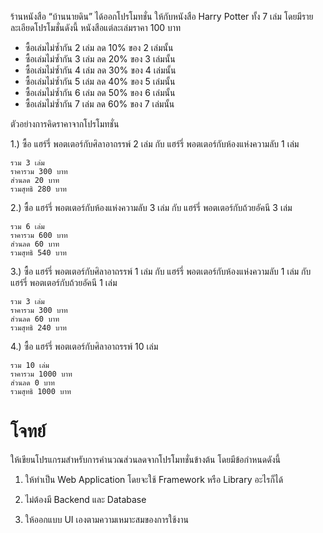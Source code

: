ร้านหนังสือ “บ้านนายดิน” ได้ออกโปรโมทชั่น ให้กับหนังสือ Harry Potter ทั้ง 7 เล่ม
โดยมีรายละเอียดโปรโมชั่นดังนี้
หนังสือแต่ละเล่มราคา 100 บาท
 - ซื้อเล่มไม่ซ้ำกัน 2 เล่ม ลด 10% ของ 2 เล่มนั้น
 - ซื้อเล่มไม่ซ้ำกัน 3 เล่ม ลด 20% ของ 3 เล่มนั้น
 - ซื้อเล่มไม่ซ้ำกัน 4 เล่ม ลด 30% ของ 4 เล่มนั้น
 - ซื้อเล่มไม่ซ้ำกัน 5 เล่ม ลด 40% ของ 5 เล่มนั้น
 - ซื้อเล่มไม่ซ้ำกัน 6 เล่ม ลด 50% ของ 6 เล่มนั้น
 - ซื้อเล่มไม่ซ้ำกัน 7 เล่ม ลด 60% ของ 7 เล่มนั้น

ตัวอย่างการคิดราคาจากโปรโมทชั่น

1.) ซื้อ แฮร์รี่ พอตเตอร์กับศิลาอาถรรพ์  2 เล่ม กับ แฮร์รี่ พอตเตอร์กับห้องแห่งความลับ 1 เล่ม 
```
รวม 3 เล่ม
ราคารวม 300 บาท
ส่วนลด 20 บาท
รวมสุทธิ 280 บาท
```

2.) ซื้อ แฮร์รี่ พอตเตอร์กับห้องแห่งความลับ 3 เล่ม กับ แฮร์รี่ พอตเตอร์กับถ้วยอัคนี 3 เล่ม
```
รวม 6 เล่ม
ราคารวม 600 บาท
ส่วนลด 60 บาท
รวมสุทธิ 540 บาท
```

3.) ซื้อ แฮร์รี่ พอตเตอร์กับศิลาอาถรรพ์  1 เล่ม กับ แฮร์รี่ พอตเตอร์กับห้องแห่งความลับ 1 เล่ม กับ แฮร์รี่ พอตเตอร์กับถ้วยอัคนี 1 เล่ม
```
รวม 3 เล่ม
ราคารวม 300 บาท
ส่วนลด 60 บาท
รวมสุทธิ 240 บาท
```

4.) ซื้อ แฮร์รี่ พอตเตอร์กับศิลาอาถรรพ์  10 เล่ม 
```
รวม 10 เล่ม
ราคารวม 1000 บาท
ส่วนลด 0 บาท
รวมสุทธิ 1000 บาท
```

# โจทย์

ให้เขียนโปรแกรมสำหรับการคำนวณส่วนลดจากโปรโมทชั่นข้างต้น โดยมีข้อกำหนดดังนี้

1. ให้ทำเป็น Web Application โดยจะใช้ Framework หรือ Library อะไรก็ได้

2. ไม่ต้องมี Backend และ Database

3. ให้ออกแบบ UI เองตามความเหมาะสมของการใช้งาน
